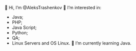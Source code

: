 👋 Hi, I’m @AleksTrashenkov
👀 I’m interested in:
- Java;
- PHP;
- Java Script;
- Python;
- QA;
- Linux Servers and OS Linux.
🌱 I’m currently learning Java.

<!---
AleksTrashenkov/AleksTrashenkov is a ✨ special ✨ repository because its `README.md` (this file) appears on your GitHub profile.
You can click the Preview link to take a look at your changes.
--->
